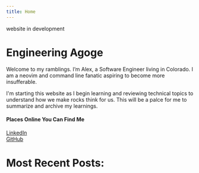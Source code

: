 ```yaml
---
title: Home
---
```

website in development
# Engineering Agoge

Welcome to my ramblings. I’m Alex, a Software Engineer living in Colorado. I am a neovim and command line fanatic aspiring to become more insufferable.

I'm starting this website as I begin learning and reviewing technical topics to understand how we make rocks think for us. This will be a palce for me to summarize and archive my learnings.

#### Places Online You Can Find Me
[LinkedIn](https://www.linkedin.com/in/gordon112524)\
[GitHub](https://github.com/g-e-e-z/)
<!-- [Personal Blog](https://alexgordon.blog) -->

# Most Recent Posts:
